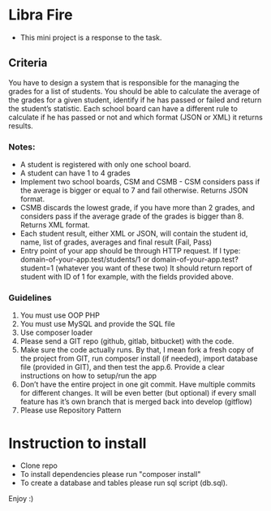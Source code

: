 # Libra Fire

* This mini project is a response to the task.

## Criteria

You have to design a system that is responsible for the managing the grades for a list of
students. You should be able to calculate the average of the grades for a given student,
identify if he has passed or failed and return the student’s statistic.
Each school board can have a different rule to calculate if he has passed or not and which
format (JSON or XML) it returns results.

### Notes:

- A student is registered with only one school board.
- A student can have 1 to 4 grades
- Implement two school boards, CSM and CSMB - CSM considers pass if the average
is bigger or equal to 7 and fail otherwise. Returns JSON format.
- CSMB discards the lowest grade, if you have more than 2 grades, and considers
pass if the average grade of the grades is bigger than 8. Returns XML format.
- Each student result, either XML or JSON, will contain the student id, name, list of
grades, averages and final result (Fail, Pass)
- Entry point of your app should be through HTTP request. If I type:
domain-of-your-app.test/students/1
or
domain-of-your-app.test?student=1
(whatever you want of these two)
It should return report of student with ID of 1 for example, with the fields provided
above.

### Guidelines

1. You must use OOP PHP
2. You must use MySQL and provide the SQL file
3. Use composer loader
4. Please send a GIT repo (github, gitlab, bitbucket) with the code.
5. Make sure the code actually runs. By that, I mean fork a fresh copy of the project
from GIT, run composer install (if needed), import database file (provided in GIT),
and then test the app.6. Provide a clear instructions on how to setup/run the app
7. Don’t have the entire project in one git commit. Have multiple commits for different
changes. It will be even better (but optional) if every small feature has it’s own branch
that is merged back into develop (gitflow)
8. Please use Repository Pattern

# Instruction to install

* Clone repo
* To install dependencies please run "composer install"
* To create a database and tables please run sql script (db.sql).

Enjoy :)